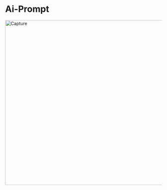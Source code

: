 # Ai-Prompt
<img width="971" height="533" alt="Capture" src="https://github.com/user-attachments/assets/777279bb-aa41-4ac9-92ee-198dbc259300" />
